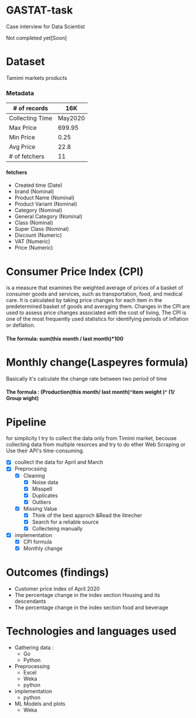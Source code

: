 # GASTAT-task
Case interview for Data Scientist


Not completed yet[Soon]

# Dataset
Tamimi markets products

### Metadata

| # of records | 16K |
| ------- | --- | 
| Collecting Time | May2020 |
|  Max Price | 699.95 | 
| Min Price | 0.25 |
| Avg Price | 22.8 |
|# of fetchers | 11 |
#### fetchers

- Created time (Date)
- brand (Nominal)
- Product Name (Nominal)
- Product Variant (Nominal)
- Category (Nominal)
- General Category (Nominal)
- Class (Nominal)
- Super Class (Nominal)
- Discount (Numeric)
- VAT (Numeric)
- Price (Numeric)

# Consumer Price Index (CPI)
is a measure that examines the weighted average of prices of a basket of consumer goods and services, such as transportation, food, and medical care. It is calculated by taking price changes for each item in the predetermined basket of goods and averaging them. Changes in the CPI are used to assess price changes associated with the cost of living. The CPI is one of the most frequently used statistics for identifying periods of inflation or deflation.

#### The formula: sum(this month / last month)*100

# Monthly change(Laspeyres formula)
Basically it's calculate the change rate between two period of time

#### The formula : (Production(this month/ last month)^item weight )^ (1/ Group wight)


# Pipeline 
for simplicity I try to collect the data only from Timimi market, becouse collecting data from multiple resorces and try to do ether Web Scraping or Use their API's time-consuming. 
- [X] coullect the data for April and March
- [X] Preprocssing 
  - [X] Cleaning
    - [X] Noise data
    - [X] Misspell
    - [X] Duplicates
    - [X] Outliers
   - [X] Missing Value
      - [X] Think of the best approch &Read the litrecher
      - [X] Search for a reliable source
      - [X] Collecteing manually
 - [X] implementation
    - [X] CPI formula
    - [X] Monthly change
  
# Outcomes (findings)
- Customer price index of April 2020
- The percentage change in the index section Housing and its descendants
- The percentage change in the index section food and beverage

# Technologies and languages used
- Gathering data :
  - Go
  - Python
- Preprocessing
  - Excel
  - Weka
  - python
- implementation
  - python
- ML Models and plots
  - Weka
